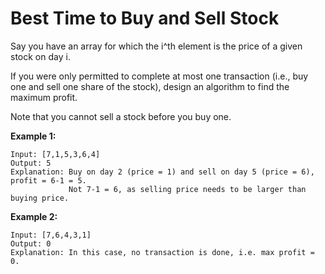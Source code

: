 # Best Time to Buy and Sell Stock

Say you have an array for which the i^th element is the price of a given stock on day i.

If you were only permitted to complete at most one transaction (i.e., buy one and sell one share of the stock), design an algorithm to find the maximum profit.

Note that you cannot sell a stock before you buy one.

__Example 1:__

```pseudo
Input: [7,1,5,3,6,4]
Output: 5
Explanation: Buy on day 2 (price = 1) and sell on day 5 (price = 6), profit = 6-1 = 5.
             Not 7-1 = 6, as selling price needs to be larger than buying price.
```

__Example 2:__

```pseudo
Input: [7,6,4,3,1]
Output: 0
Explanation: In this case, no transaction is done, i.e. max profit = 0.
```